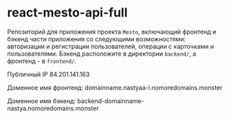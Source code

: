 # react-mesto-api-full
Репозиторий для приложения проекта `Mesto`, включающий фронтенд и бэкенд части приложения со следующими возможностями: авторизации и регистрации пользователей, операции с карточками и пользователями. Бэкенд расположите в директории `backend/`, а фронтенд - в `frontend/`. 
  
Публичный IP 84.201.141.163

Доменное имя фронтенд: domainname.nastyaa-l.nomoredomains.monster

Доменное имя бэкенд: backend-domainname-nastya.nomoredomains.monster
